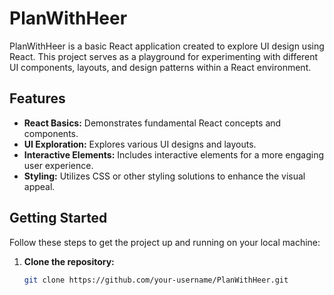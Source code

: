 # PlanWithHeer

PlanWithHeer is a basic React application created to explore UI design using React. This project serves as a playground for experimenting with different UI components, layouts, and design patterns within a React environment.

## Features

- **React Basics:** Demonstrates fundamental React concepts and components.
- **UI Exploration:** Explores various UI designs and layouts.
- **Interactive Elements:** Includes interactive elements for a more engaging user experience.
- **Styling:** Utilizes CSS or other styling solutions to enhance the visual appeal.

## Getting Started

Follow these steps to get the project up and running on your local machine:

1. **Clone the repository:**
   ```bash
   git clone https://github.com/your-username/PlanWithHeer.git

